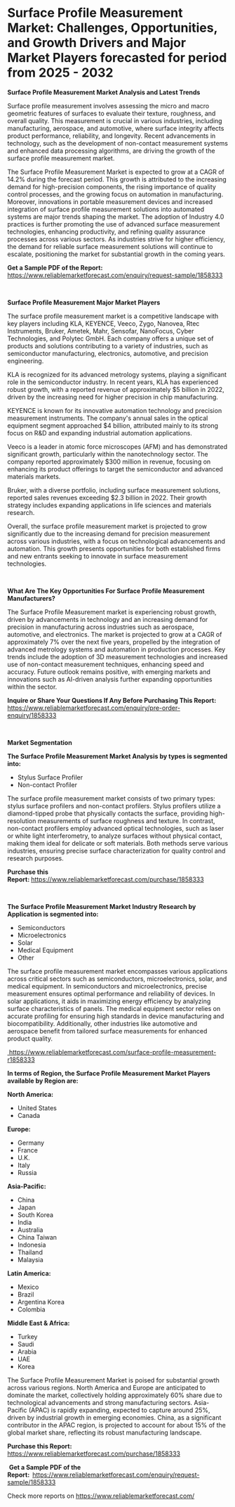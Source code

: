 <p><h1>Surface Profile Measurement Market: Challenges, Opportunities, and Growth Drivers and Major Market Players forecasted for period from 2025 - 2032</h1></p><p><strong>Surface Profile Measurement Market Analysis and Latest Trends</strong></p>
<p><p>Surface profile measurement involves assessing the micro and macro geometric features of surfaces to evaluate their texture, roughness, and overall quality. This measurement is crucial in various industries, including manufacturing, aerospace, and automotive, where surface integrity affects product performance, reliability, and longevity. Recent advancements in technology, such as the development of non-contact measurement systems and enhanced data processing algorithms, are driving the growth of the surface profile measurement market.</p><p>The Surface Profile Measurement Market is expected to grow at a CAGR of 14.2% during the forecast period. This growth is attributed to the increasing demand for high-precision components, the rising importance of quality control processes, and the growing focus on automation in manufacturing. Moreover, innovations in portable measurement devices and increased integration of surface profile measurement solutions into automated systems are major trends shaping the market. The adoption of Industry 4.0 practices is further promoting the use of advanced surface measurement technologies, enhancing productivity, and refining quality assurance processes across various sectors. As industries strive for higher efficiency, the demand for reliable surface measurement solutions will continue to escalate, positioning the market for substantial growth in the coming years.</p></p>
<p><strong>Get a Sample PDF of the Report:&nbsp;</strong> <a href="https://www.reliablemarketforecast.com/enquiry/request-sample/1858333?utm_campaign=2300&utm_medium=2&utm_source=Github&utm_content=ia&utm_term=11042025&utm_id=surface-profile-measurement">https://www.reliablemarketforecast.com/enquiry/request-sample/1858333</a></p>
<p>&nbsp;</p>
<p><strong>Surface Profile Measurement Major Market Players</strong></p>
<p><p>The surface profile measurement market is a competitive landscape with key players including KLA, KEYENCE, Veeco, Zygo, Nanovea, Rtec Instruments, Bruker, Ametek, Mahr, Sensofar, NanoFocus, Cyber Technologies, and Polytec GmbH. Each company offers a unique set of products and solutions contributing to a variety of industries, such as semiconductor manufacturing, electronics, automotive, and precision engineering.</p><p>KLA is recognized for its advanced metrology systems, playing a significant role in the semiconductor industry. In recent years, KLA has experienced robust growth, with a reported revenue of approximately $5 billion in 2022, driven by the increasing need for higher precision in chip manufacturing.</p><p>KEYENCE is known for its innovative automation technology and precision measurement instruments. The company's annual sales in the optical equipment segment approached $4 billion, attributed mainly to its strong focus on R&D and expanding industrial automation applications. </p><p>Veeco is a leader in atomic force microscopes (AFM) and has demonstrated significant growth, particularly within the nanotechnology sector. The company reported approximately $300 million in revenue, focusing on enhancing its product offerings to target the semiconductor and advanced materials markets. </p><p>Bruker, with a diverse portfolio, including surface measurement solutions, reported sales revenues exceeding $2.3 billion in 2022. Their growth strategy includes expanding applications in life sciences and materials research.</p><p>Overall, the surface profile measurement market is projected to grow significantly due to the increasing demand for precision measurement across various industries, with a focus on technological advancements and automation. This growth presents opportunities for both established firms and new entrants seeking to innovate in surface measurement technologies.</p></p>
<p>&nbsp;</p>
<p><strong>What Are The Key Opportunities For Surface Profile Measurement Manufacturers?</strong></p>
<p><p>The Surface Profile Measurement market is experiencing robust growth, driven by advancements in technology and an increasing demand for precision in manufacturing across industries such as aerospace, automotive, and electronics. The market is projected to grow at a CAGR of approximately 7% over the next five years, propelled by the integration of advanced metrology systems and automation in production processes. Key trends include the adoption of 3D measurement technologies and increased use of non-contact measurement techniques, enhancing speed and accuracy. Future outlook remains positive, with emerging markets and innovations such as AI-driven analysis further expanding opportunities within the sector.</p></p>
<p><strong>Inquire or Share Your Questions If Any Before Purchasing This Report:</strong> <a href="https://www.reliablemarketforecast.com/enquiry/pre-order-enquiry/1858333?utm_campaign=2300&utm_medium=2&utm_source=Github&utm_content=ia&utm_term=11042025&utm_id=surface-profile-measurement">https://www.reliablemarketforecast.com/enquiry/pre-order-enquiry/1858333</a></p>
<p>&nbsp;</p>
<p><strong>Market Segmentation</strong></p>
<p><strong>The Surface Profile Measurement Market Analysis by types is segmented into:</strong></p>
<p><ul><li>Stylus Surface Profiler</li><li>Non-contact Profiler</li></ul></p>
<p><p>The surface profile measurement market consists of two primary types: stylus surface profilers and non-contact profilers. Stylus profilers utilize a diamond-tipped probe that physically contacts the surface, providing high-resolution measurements of surface roughness and texture. In contrast, non-contact profilers employ advanced optical technologies, such as laser or white light interferometry, to analyze surfaces without physical contact, making them ideal for delicate or soft materials. Both methods serve various industries, ensuring precise surface characterization for quality control and research purposes.</p></p>
<p><strong>Purchase this Report:&nbsp;</strong><a href="https://www.reliablemarketforecast.com/purchase/1858333?utm_campaign=2300&utm_medium=2&utm_source=Github&utm_content=ia&utm_term=11042025&utm_id=surface-profile-measurement">https://www.reliablemarketforecast.com/purchase/1858333</a></p>
<p>&nbsp;</p>
<p><strong>The Surface Profile Measurement Market Industry Research by Application is segmented into:</strong></p>
<p><ul><li>Semiconductors</li><li>Microelectronics</li><li>Solar</li><li>Medical Equipment</li><li>Other</li></ul></p>
<p><p>The surface profile measurement market encompasses various applications across critical sectors such as semiconductors, microelectronics, solar, and medical equipment. In semiconductors and microelectronics, precise measurement ensures optimal performance and reliability of devices. In solar applications, it aids in maximizing energy efficiency by analyzing surface characteristics of panels. The medical equipment sector relies on accurate profiling for ensuring high standards in device manufacturing and biocompatibility. Additionally, other industries like automotive and aerospace benefit from tailored surface measurements for enhanced product quality.</p></p>
<p><a href="https://www.reliablemarketforecast.com/surface-profile-measurement-r1858333?utm_campaign=2300&utm_medium=2&utm_source=Github&utm_content=ia&utm_term=11042025&utm_id=surface-profile-measurement">&nbsp;https://www.reliablemarketforecast.com/surface-profile-measurement-r1858333</a></p>
<p><strong>In terms of Region, the Surface Profile Measurement Market Players available by Region are:</strong></p>
<p>
    <p> <strong> North America: </strong>
        <ul>
            <li>United States</li>
            <li>Canada</li>
        </ul>
        </p> 
    <p> <strong> Europe: </strong>
        <ul>
            <li>Germany</li>
            <li>France</li>
            <li>U.K.</li>
            <li>Italy</li>
            <li>Russia</li>
        </ul>
        </p> 
    <p> <strong> Asia-Pacific: </strong>
        <ul>
            <li>China</li>
            <li>Japan</li>
            <li>South Korea</li>
            <li>India</li>
            <li>Australia</li>
            <li>China Taiwan</li>
            <li>Indonesia</li>
            <li>Thailand</li>
            <li>Malaysia</li>
        </ul>
        </p> 
    <p> <strong> Latin America: </strong>
        <ul>
            <li>Mexico</li>
            <li>Brazil</li>
            <li>Argentina Korea</li>
            <li>Colombia</li>
        </ul>
        </p> 
    <p> <strong> Middle East & Africa: </strong>
        <ul>
            <li>Turkey</li>
            <li>Saudi</li>
            <li>Arabia</li>
            <li>UAE</li>
            <li>Korea</li>
        </ul>
    </p>
    </p>
<p><p>The Surface Profile Measurement Market is poised for substantial growth across various regions. North America and Europe are anticipated to dominate the market, collectively holding approximately 60% share due to technological advancements and strong manufacturing sectors. Asia-Pacific (APAC) is rapidly expanding, expected to capture around 25%, driven by industrial growth in emerging economies. China, as a significant contributor in the APAC region, is projected to account for about 15% of the global market share, reflecting its robust manufacturing landscape.</p></p>
<p><strong>Purchase this Report: </strong><a href="https://www.reliablemarketforecast.com/purchase/1858333?utm_campaign=2300&utm_medium=2&utm_source=Github&utm_content=ia&utm_term=11042025&utm_id=surface-profile-measurement">https://www.reliablemarketforecast.com/purchase/1858333</a></p>
<p>&nbsp;<strong>Get a Sample PDF of the Report:&nbsp;&nbsp;</strong><a href="https://www.reliablemarketforecast.com/enquiry/request-sample/1858333?utm_campaign=2300&utm_medium=2&utm_source=Github&utm_content=ia&utm_term=11042025&utm_id=surface-profile-measurement">https://www.reliablemarketforecast.com/enquiry/request-sample/1858333</a></p>
<p><strong></strong></p>
<p>Check more reports on <a href="https://www.reliablemarketforecast.com/?utm_campaign=2300&utm_medium=2&utm_source=Github&utm_content=ia&utm_term=11042025&utm_id=surface-profile-measurement">https://www.reliablemarketforecast.com/</a></p>
